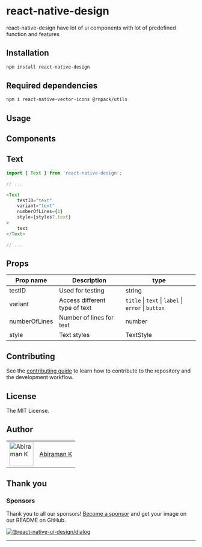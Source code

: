 # react-native-design

react-native-design have lot of ui components with lot of predefined function and features

## Installation

```sh
npm install react-native-design
```

## Required dependencies

```sh
npm i react-native-vector-icons @rnpack/utils
```

## Usage

## Components

## Text

```js
import { Text } from 'react-native-design';

// ...

<Text
    testID="text"
    variant="text"
    numberOfLines={1}
    style={styles?.text}
>
    text
</Text>

// ...
```

## Props

| Prop name                 | Description                                   | type                                                  |
| ------------------------- | --------------------------------------------- | ----------------------------------------------------- |
| testID                    | Used for testing                              | string                                                |
| variant                   | Access different type of text                 | `title` \| `text` \| `label` \| `error` \| `button`   |
| numberOfLines             | Number of lines for text                      | number                                                |
| style                     | Text styles                                   | TextStyle                                             |

## Contributing

See the [contributing guide](CONTRIBUTING.md) to learn how to contribute to the repository and the development workflow.

## License

The MIT License.

## Author

<table>
  <tr>
    <td >
      <img src="https://avatars.githubusercontent.com/u/41302126?v=4" width="64" height="64" alt="Abiraman K">
    </td>
    <td>
      <a href="https://github.com/AbiramanK" target="_blank">Abiraman K</a>
    </td>
  </tr>
</table>

## Thank you

### Sponsors

Thank you to all our sponsors! [Become a sponsor](https://opencollective.com/react-native-design#sponsor) and get your image on our README on GitHub.

<a href="https://opencollective.com/react-native-design#sponsors" target="_blank"><img src="https://opencollective.com/react-native-design/sponsors.svg?width=890" alt="@react-native-ui-design/dialog"></a>

---
